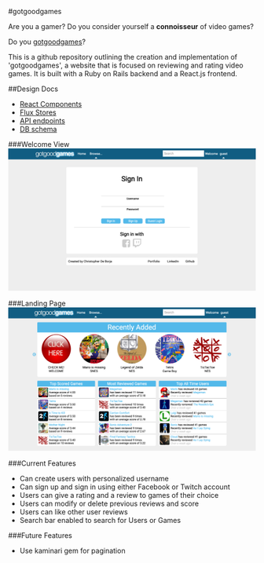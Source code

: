 #gotgoodgames

Are you a gamer? Do you consider yourself a **connoisseur** of video games?

Do you [gotgoodgames](http://www.gotgoodgames.xyz/)?

This is a github repository outlining the creation and implementation of
'gotgoodgames', a website that is focused on reviewing and rating video games.
It is built with a Ruby on Rails backend and a React.js frontend.

##Design Docs
* [React Components][components]
* [Flux Stores][stores]
* [API endpoints][api-endpoints]
* [DB schema][schema]

[components]: ./docs/components.md
[stores]: ./docs/stores.md
[api-endpoints]: ./docs/api-endpoints.md
[schema]: ./docs/schema.md

###Welcome View
![welcome]

###Landing Page
![landingPage]

###Current Features
* Can create users with personalized username
* Can sign up and sign in using either Facebook or Twitch account
* Users can give a rating and a review to games of their choice
* Users can modify or delete previous reviews and score
* Users can like other user reviews
* Search bar enabled to search for Users or Games

###Future Features
* Use kaminari gem for pagination

[welcome]: ./docs/images/welcome.png
[landingPage]: ./docs/images/landing_page.png
